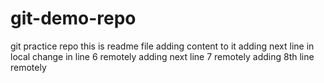 # git-demo-repo
git practice repo
this is readme file
adding content to it
adding next line in local
change in line 6 remotely
adding next line 7 remotely
adding 8th line remotely
